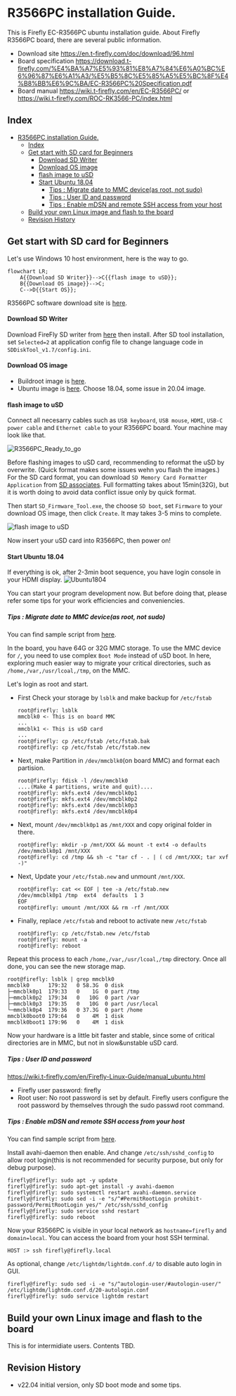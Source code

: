 # R3566PC installation Guide.

This is Firefly EC-R3566PC ubuntu installation guide. About Firefly R3566PC board, there are several public information.

 - Download site https://en.t-firefly.com/doc/download/96.html
 - Board specification https://download.t-firefly.com/%E4%BA%A7%E5%93%81%E8%A7%84%E6%A0%BC%E6%96%87%E6%A1%A3/%E5%B5%8C%E5%85%A5%E5%BC%8F%E4%B8%BB%E6%9C%BA/EC-R3566PC%20Specification.pdf
 - Board manual https://wiki.t-firefly.com/en/EC-R3566PC/ or https://wiki.t-firefly.com/ROC-RK3566-PC/index.html

## Index <!-- omit in toc -->

<!-- @import "[TOC]" {cmd="toc" depthFrom=1 depthTo=6 orderedList=false} -->

<!-- code_chunk_output -->

- [R3566PC installation Guide.](#r3566pc-installation-guide)
  - [Index <!-- omit in toc -->](#index-omit-in-toc-)
  - [Get start with SD card for Beginners](#get-start-with-sd-card-for-beginners)
      - [Download SD Writer](#download-sd-writer)
      - [Download OS image](#download-os-image)
      - [flash image to uSD](#flash-image-to-usd)
      - [Start Ubuntu 18.04](#start-ubuntu-1804)
        - [Tips : Migrate date to MMC device(as root, not sudo)](#tips-migrate-date-to-mmc-deviceas-root-not-sudo)
        - [Tips : User ID and password](#tips-user-id-and-password)
        - [Tips : Enable mDSN and remote SSH access from your host](#tips-enable-mdsn-and-remote-ssh-access-from-your-host)
  - [Build your own Linux image and flash to the board](#build-your-own-linux-image-and-flash-to-the-board)
  - [Revision History](#revision-history)

<!-- /code_chunk_output -->


## Get start with SD card for Beginners

Let's use Windows 10 host environment, here is the way to go.

```mermaid
flowchart LR;
    A{{Download SD Writer}}-->C{{flash image to uSD}};
    B{{Download OS image}}-->C;
    C-->D{{Start OS}};
```
R3566PC software download site is [here](https://en.t-firefly.com/doc/download/96.html).

#### Download SD Writer

Download FireFly SD writer from [here](pict\R3566-SDTool1.jpg) then install. After SD tool installation, set ```Selected=2``` at application config file to change language code in `SDDiskTool_v1.7/config.ini`.

#### Download OS image

 - Buildroot image is [here](pict\R3566-Buildroot.jpg).
 - Ubuntu image is [here](pict\R3566-UbuntuImage.jpg). Choose 18.04, some issue in 20.04 image.

#### flash image to uSD

Connect all necesarry cables such as `USB keyboard`, `USB mouse`, `HDMI`, `USB-C power cable` and `Ethernet cable` to your R3566PC board. Your machine may look like that.

![R3566PC_Ready_to_go](pict/R3566PC-connect.JPG)

Before flashing images to uSD card, recommending to reformat the uSD by overwrite. (Quick format makes some issues wehn you flash the images.) For the SD card format, you can download `SD Memory Card Formatter Application` from [SD associates](https://www.sdcard.org/downloads/formatter/). Full formatting takes about 15min(32G), but it is worth doing to avoid data conflict issue only by quick format.

Then start `SD_Firmware_Tool.exe`, the choose `SD boot`, set `Firmware` to your download OS image, then click `Create`. It may takes 3-5 mins to complete.

![flash image to uSD](pict/SDFlush.png)

Now insert your uSD card into R3566PC, then power on!

#### Start Ubuntu 18.04

If everything is ok, after 2-3min boot sequence, you have login console in your HDMI display. 
![Ubuntu1804](pict/R3566PC-ubuntu1804.JPG)

You can start your program development now. But before doing that, please refer some tips for your work efficiencies and conveniencies.

##### Tips : Migrate date to MMC device(as root, not sudo)

You can find sample script from [here](ubuntu1804\r3566pc_bionic_move_mmc.sh).

In the board, you have 64G or 32G MMC storage. To use the MMC device for `/`, you need to use complex `Boot Mode` instead of uSD boot. In here, exploring much easier way to migrate your critical directories, such as `/home,/var,/usr/lcoal,/tmp`, on the MMC. 

Let's login as root and start.

- First Check your storage by `lsblk` and make backup for `/etc/fstab`
    ```
    root@firefly: lsblk
    mmcblk0 <- This is on board MMC
    ...
    mmcblk1 <- This is uSD card
    ...
    root@firefly: cp /etc/fstab /etc/fstab.bak
    root@firefly: cp /etc/fstab /etc/fstab.new
    ```

-  Next, make Partition in `/dev/mmcblk0`(on board MMC) and format each partision. 

    ```
    root@firefly: fdisk -l /dev/mmcblk0
    ....(Make 4 partitions, write and quit)....
    root@firefly: mkfs.ext4 /dev/mmcblk0p1
    root@firefly: mkfs.ext4 /dev/mmcblk0p2
    root@firefly: mkfs.ext4 /dev/mmcblk0p3
    root@firefly: mkfs.ext4 /dev/mmcblk0p4
    ```
- Next, mount `/dev/mmcblk0p1` as `/mnt/XXX` and copy original folder in there.
    ```
    root@firefly: mkdir -p /mnt/XXX && mount -t ext4 -o defaults /dev/mmcblk0p1 /mnt/XXX
    root@firefly: cd /tmp && sh -c "tar cf - . | ( cd /mnt/XXX; tar xvf -)"
    ```
- Next, Update your `/etc/fstab.new` and unmount `/mnt/XXX`.
    ```
    root@firefly: cat << EOF | tee -a /etc/fstab.new
    /dev/mmcblk0p1 /tmp  ext4  defaults  1 3
    EOF
    root@firefly: umount /mnt/XXX && rm -rf /mnt/XXX
    ```

- Finally, replace `/etc/fstab` and reboot to activate new `/etc/fstab`
    ```
    root@firefly: cp /etc/fstab.new /etc/fstab
    root@firefly: mount -a
    root@firefly: reboot
    ```

Repeat this process to each `/home,/var,/usr/lcoal,/tmp` directory. Once all done, you can see the new storage map.
```
root@firefly: lsblk | grep mmcblk0
mmcblk0      179:32   0 58.3G  0 disk
├─mmcblk0p1  179:33   0    1G  0 part /tmp
├─mmcblk0p2  179:34   0   10G  0 part /var
├─mmcblk0p3  179:35   0   10G  0 part /usr/local
└─mmcblk0p4  179:36   0 37.3G  0 part /home
mmcblk0boot0 179:64   0    4M  1 disk
mmcblk0boot1 179:96   0    4M  1 disk
```

Now your hardware is a little bit faster and stable, since some of critical directories are in MMC, but not in slow&unstable uSD card. 

##### Tips : User ID and password
https://wiki.t-firefly.com/en/Firefly-Linux-Guide/manual_ubuntu.html
- Firefly user password: firefly
- Root user: No root password is set by default. Firefly users configure the root password by themselves through the sudo passwd root command.

##### Tips : Enable mDSN and remote SSH access from your host

You can find sample script from [here](ubuntu1804\r3566pc_bionic_init.sh).

Install avahi-daemon then enable. And change `/etc/ssh/sshd_config` to allow root login(this is not recommended for security purpose, but only for debug purpose).

```
firefly@firefly: sudo apt -y update
firefly@firefly: sudo apt-get install -y avahi-daemon
firefly@firefly: sudo systemctl restart avahi-daemon.service
firefly@firefly: sudo sed -i -e "s/^#PermitRootLogin prohibit-password/PermitRootLogin yes/" /etc/ssh/sshd_config
firefly@firefly: sudo service sshd restart
firefly@firefly: sudo reboot
```

Now your R3566PC is visible in your local network as `hostname=firefly` and `domain=local`. You can access the board from your host SSH terminal.
```
HOST :> ssh firefly@firefly.local
```

As optional, change `/etc/lightdm/lightdm.conf.d/` to disable auto login in GUI.

```
firefly@firefly: sudo sed -i -e "s/^autologin-user/#autologin-user/" /etc/lightdm/lightdm.conf.d/20-autologin.conf
firefly@firefly: sudo service lightdm restart
```

## Build your own Linux image and flash to the board

This is for intermidiate users. Contents TBD.

## Revision History
- v22.04 initial version, only SD boot mode and some tips.